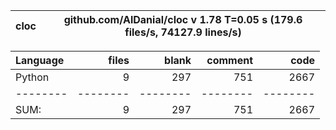 cloc|github.com/AlDanial/cloc v 1.78  T=0.05 s (179.6 files/s, 74127.9 lines/s)
--- | ---

Language|files|blank|comment|code
:-------|-------:|-------:|-------:|-------:
Python|9|297|751|2667
--------|--------|--------|--------|--------
SUM:|9|297|751|2667
